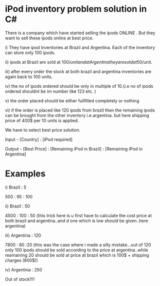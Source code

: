 # iPod inventory problem solution in C#

There is a company which have started selling the ipods ONLINE . But they want to sell these ipods online at best price.

i) They have ipod Inventories at Brazil and Argentina. Each of the inventory can store only 100 ipods.

ii) ipods at Brazil are sold at 100$/unit and at Argentina they are sold at 50$/unit.

iii) after every order the stock at both brazil and argentina inventories are again back to 100 units.

iv) the no of ipods ordered should be only in multiple of 10.(i.e no of ipods ordered shouldnt be im number like 123 etc. )

v) the order placed should be either fullfilled completely or nothing

vi) if the order is placed like 120 ipods from brazil then the remaining ipods can be brought from the other inventory i.e.argentina. but here shipping price of 400$ per 10 units is applied. 

We have to select best price solution.

Input - 
[Country] : [iPod required]


Output - 
[Best Price] : [Remaining iPod in Brazil] : [Remaining iPod in Argentina]


# Examples

i) Brazil : 5

500 : 95 : 100

ii) Brazil : 50

4500 : 100 : 50
(this trick here is u first have to calculate the cost price at both brazil and argentina..and d one which is low should be given..here argentina)

iii) Argentina : 120

7800 : 80 :20
(this was the case where i made a silly mistake...out of 120 only 100 ipods should be sold according to the price at argentina..while reamaining 20 should be sold at price at brazil which is 100$ + shipping charges (800$))

iv) Argentina : 250

Out of stock!!!!

